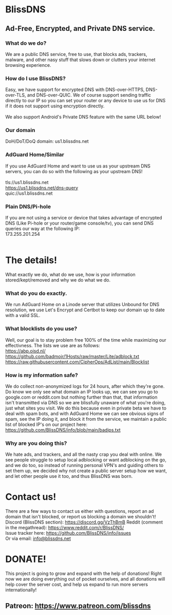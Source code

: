 # BlissDNS <br>
## Ad-Free, Encrypted, and Private DNS service. <br>
### What do we do? <br>
We are a public DNS service, free to use, that blocks ads, trackers, malware, and other nasy stuff that slows down or clutters your internet browsing experience. <br>
### How do I use BlissDNS? <br>
Easy, we have support for encrypted DNS with DNS-over-HTTPS, DNS-over-TLS, and DNS-over-QUIC. We of course support sending traffic directly to our IP so you can set your router or any device to use us for DNS if it does not support using encryption directly. <br><br>
We also support Android's Private DNS feature with the same URL below! <br>
### Our domain
DoH/DoT/DoQ domain: us1.blissdns.net <br>
### AdGuard Home/Similar
If you use AdGuard Home and want to use us as your upstream DNS servers, you can do so with the following as your upstream DNS! <br><br>
tls://us1.blissdns.net <br>
https://us1.blissdns.net/dns-query <br>
quic://us1.blissdns.net <br>
### Plain DNS/Pi-hole
If you are not using a service or device that takes advantage of encrypted DNS (Like Pi-hole or your router/game console/tv), you can send DNS queries our way at the following IP: <br>
173.255.201.254 <br>
<br>
# The details!
What exactly we do, what do we use, how is your information stored/kept/removed and why we do what we do.
### What do you do exactly.
We run AdGuard Home on a Linode server that utilizes Unbound for DNS resolution, we use Let's Encrypt and Certbot to keep our domain up to date with a valid SSL. <br>
### What blocklists do you use?
Well, our goal is to stay problem free 100% of the time while maximizing our effectivness. The lists we use are as follows: <br>
https://abp.oisd.nl/ <br>
https://github.com/badmojr/1Hosts/raw/master/Lite/adblock.txt <br>
https://raw.githubusercontent.com/CipherOps/AdList/main/Blocklist <br>
### How is my information safe?
We do collect non-anonymized logs for 24 hours, after which they're gone. Do know we only see what domain an IP looks up, we can see you go to google.com or reddit.com but nothing further than that, that information isn't transmitted via DNS so we are blissfully unaware of what you're doing, just what sites you visit. We do this because even in private beta we have to deal with spam bots, and with AdGuard Home we can see obvious signs of spam, see the IP doing it, and block it from the service, we maintain a public list of blocked IP's on our project here: https://github.com/BlissDNS/info/blob/main/badips.txt 
### Why are you doing this?
We hate ads, and trackers, and all the nasty crap you deal with online. We see people struggle to setup local adblocking or want adblocking on the go, and we do too, so instead of running personal VPN's and guiding others to set them up, we decided why not create a public server setup how we want, and let other people use it too, and thus BlissDNS was born.
# Contact us!
There are a few ways to contact us either with questions, report an ad domain that isn't blocked, or report us blocking a domain we shouldn't! <br>
Discord (BlissDNS section): https://discord.gg/VzThBmB
Reddit (comment in the megathread): https://www.reddit.com/r/BlissDNS/ <br>
Issue tracker here: https://github.com/BlissDNS/info/issues <br>
Or via email: info@blissdns.net
# DONATE!
This project is going to grow and expand with the help of donations! Right now we are doing everything out of pocket ourselves, and all donations will help cover the server cost, and help us expand to run more servers internationally!
## Patreon: https://www.patreon.com/blissdns
